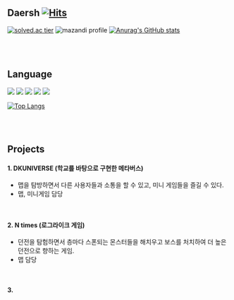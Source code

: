 Daersh [![Hits](https://hits.seeyoufarm.com/api/count/incr/badge.svg?url=https%3A%2F%2Fgithub.com%2Fdaersh&count_bg=%2379C83D&title_bg=%23555555&icon=&icon_color=%23E7E7E7&title=hits&edge_flat=false)](https://hits.seeyoufarm.com)
--
[![solved.ac tier](http://mazassumnida.wtf/api/generate_badge?boj=daersh)](https://solved.ac/daersh)
![mazandi profile](http://mazandi.herokuapp.com/api?handle=daersh&theme=warm)
[![Anurag's GitHub stats](https://github-readme-stats.vercel.app/api?username=daersh)](https://github.com/daersh/github-readme-stats)

<br><br>
Language
--
<img src="https://img.shields.io/badge/Java-007396?style=flat&logo=Java&logoColor=white" /> <img src="https://img.shields.io/badge/C++-00599C?style=flat&logo=cplusplus&logoColor=white" /> <img src="https://img.shields.io/badge/Spring-6DB33F?style=flat&logo=Spring&logoColor=white" /> <img src="https://img.shields.io/badge/Unity-512BD4?style=flat&logo=Unity&logoColor=white" /> <img src="https://img.shields.io/badge/Csharp-512BD4?style=flat&logo=Csharp&logoColor=white" /> 

[![Top Langs](https://github-readme-stats.vercel.app/api/top-langs/?username=daersh&langs_count=10&layout=compact&theme=dark)](https://github.com/jogilsang/jogilsang)﻿

<br><br>

Projects
--
#### 1. DKUNIVERSE (학교를 바탕으로 구현한 메타버스)
- 맵을 탐방하면서 다른 사용자들과 소통을 할 수 있고, 미니 게임들을 즐길 수 있다.     
- 맵, 미니게임 담당

<br>

#### 2. N times (로그라이크 게임)
- 던전을 탐험하면서 층마다 스폰되는 몬스터들을 해치우고 보스를 처치하여 더 높은 던전으로 향하는 게임.
- 맵 담당

<br>

#### 3.

